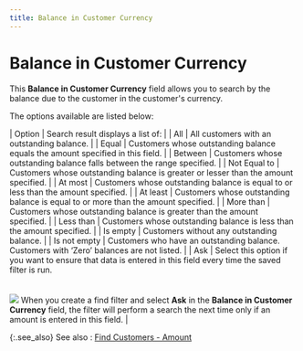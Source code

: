 ```yaml
---
title: Balance in Customer Currency
---
```


# Balance in Customer Currency


This **Balance in Customer Currency**  field allows you to search by the balance due to the customer in the customer's  currency.


The options available are listed below:


| Option | Search result displays a list of: |
| All | All customers with an outstanding balance. |
| Equal | Customers whose outstanding balance equals the amount  specified in this field. |
| Between | Customers whose outstanding balance falls between the  range specified. |
| Not Equal to | Customers whose outstanding balance is greater or lesser  than the amount specified. |
| At most | Customers whose outstanding balance is equal to or less  than the amount specified. |
| At least | Customers whose outstanding balance is equal to or more  than the amount specified. |
| More than | Customers whose outstanding balance is greater than  the amount specified. |
| Less than | Customers whose outstanding balance is less than the  amount specified. |
| Is empty | Customers without any outstanding balance. |
| Is not empty | Customers who have an outstanding balance. Customers  with ‘Zero’ balances are not listed. |
| Ask | Select this option if you want to ensure that data is entered in this  field every time the saved filter is run.<br/><br/><br/>![]({{site.mc_baseurl}}/img/example.gif) When  you create a find filter and select **Ask**  in the **Balance in Customer Currency** field,  the filter will perform a search the next time only if an amount is entered  in this field. |



{:.see_also}
See also
: [Find Customers  - Amount]({{site.mc_baseurl}}/find-customers/find-customers-dialog-box/customer_filter_amount.html)
